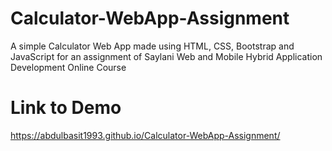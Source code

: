 # Calculator-WebApp-Assignment
A simple Calculator Web App made using HTML, CSS, Bootstrap and JavaScript for an assignment of Saylani Web and Mobile Hybrid Application Development Online Course

# Link to Demo
https://abdulbasit1993.github.io/Calculator-WebApp-Assignment/
